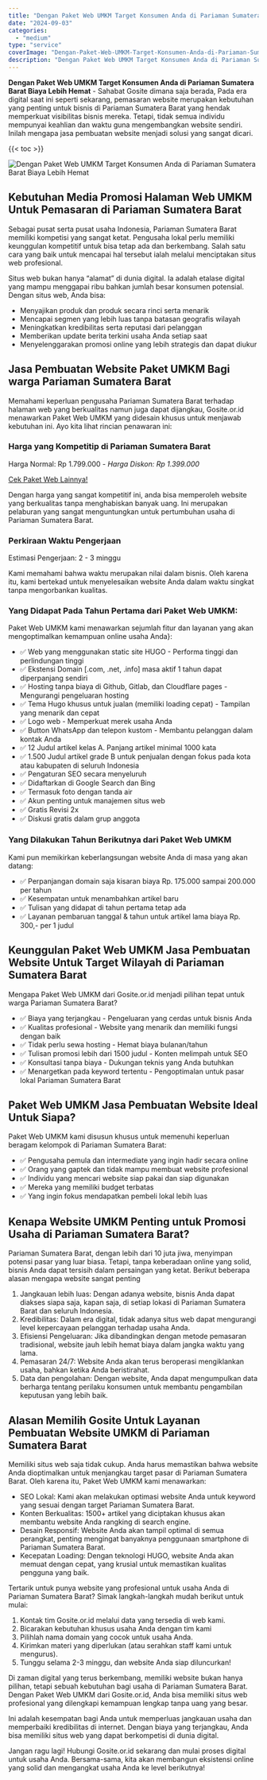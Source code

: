```yaml
---
title: "Dengan Paket Web UMKM Target Konsumen Anda di Pariaman Sumatera Barat Biaya Lebih Hemat"
date: "2024-09-03"
categories: 
  - "medium"
type: "service"
coverImage: "Dengan-Paket-Web-UMKM-Target-Konsumen-Anda-di-Pariaman-Sumatera-Barat-Biaya-Lebih-Hemat.png"
description: "Dengan Paket Web UMKM Target Konsumen Anda di Pariaman Sumatera Barat Biaya Lebih Hemat. Jangan ragu lagi! Hubungi Gosite.or.id sekarang dan mulai proses dig..."
---
```


**Dengan Paket Web UMKM Target Konsumen Anda di Pariaman Sumatera Barat Biaya Lebih Hemat** - Sahabat Gosite dimana saja berada, Pada era digital saat ini seperti sekarang, pemasaran website merupakan kebutuhan yang penting untuk bisnis di Pariaman Sumatera Barat yang hendak memperkuat visibilitas bisnis mereka. Tetapi, tidak semua individu mempunyai keahlian dan waktu guna mengembangkan website sendiri. Inilah mengapa jasa pembuatan website menjadi solusi yang sangat dicari.

{{< toc >}}

![Dengan Paket Web UMKM Target Konsumen Anda di Pariaman Sumatera Barat Biaya Lebih Hemat](/images/medium/Dengan-Paket-Web-UMKM-Target-Konsumen-Anda-di-Pariaman-Sumatera-Barat-Biaya-Lebih-Hemat.png)

## Kebutuhan Media Promosi Halaman Web UMKM Untuk Pemasaran di Pariaman Sumatera Barat

Sebagai pusat serta pusat usaha Indonesia, Pariaman Sumatera Barat memiliki kompetisi yang sangat ketat. Pengusaha lokal perlu memiliki keunggulan kompetitif untuk bisa tetap ada dan berkembang. Salah satu cara yang baik untuk mencapai hal tersebut ialah melalui menciptakan situs web profesional.

Situs web bukan hanya “alamat” di dunia digital. Ia adalah etalase digital yang mampu menggapai ribu bahkan jumlah besar konsumen potensial. Dengan situs web, Anda bisa:

- Menyajikan produk dan produk secara rinci serta menarik
- Mencapai segmen yang lebih luas tanpa batasan geografis wilayah
- Meningkatkan kredibilitas serta reputasi dari pelanggan
- Memberikan update berita terkini usaha Anda setiap saat
- Menyelenggarakan promosi online yang lebih strategis dan dapat diukur

## Jasa Pembuatan Website Paket UMKM Bagi warga Pariaman Sumatera Barat

Memahami keperluan pengusaha Pariaman Sumatera Barat terhadap halaman web yang berkualitas namun juga dapat dijangkau, Gosite.or.id menawarkan Paket Web UMKM yang didesain khusus untuk menjawab kebutuhan ini. Ayo kita lihat rincian penawaran ini:

### Harga yang Kompetitip di Pariaman Sumatera Barat

<a class="cta-button">Harga Normal: Rp 1.799.000 - <em>Harga Diskon: Rp 1.399.000</em></a>

<a href="/jasa-web/" class="cta-button">Cek Paket Web Lainnya!</a>

Dengan harga yang sangat kompetitif ini, anda bisa memperoleh website yang berkualitas tanpa menghabiskan banyak uang. Ini merupakan pelaburan yang sangat menguntungkan untuk pertumbuhan usaha di Pariaman Sumatera Barat.

### Perkiraan Waktu Pengerjaan

Estimasi Pengerjaan: 2 - 3 minggu

Kami memahami bahwa waktu merupakan nilai dalam bisnis. Oleh karena itu, kami bertekad untuk menyelesaikan website Anda dalam waktu singkat tanpa mengorbankan kualitas.

### Yang Didapat Pada Tahun Pertama dari Paket Web UMKM:

Paket Web UMKM kami menawarkan sejumlah fitur dan layanan yang akan mengoptimalkan kemampuan online usaha Anda}:

- ✅ Web yang menggunakan static site HUGO - Performa tinggi dan perlindungan tinggi
- ✅ Ekstensi Domain \[.com, .net, .info\] masa aktif 1 tahun dapat diperpanjang sendiri
- ✅ Hosting tanpa biaya di Github, Gitlab, dan Cloudflare pages - Mengurangi pengeluaran hosting
- ✅ Tema Hugo khusus untuk jualan (memiliki loading cepat) - Tampilan yang menarik dan cepat
- ✅ Logo web - Memperkuat merek usaha Anda
- ✅ Button WhatsApp dan telepon kustom - Membantu pelanggan dalam kontak Anda
- ✅ 12 Judul artikel kelas A. Panjang artikel minimal 1000 kata
- ✅ 1.500 Judul artikel grade B untuk penjualan dengan fokus pada kota atau kabupaten di seluruh Indonesia
- ✅ Pengaturan SEO secara menyeluruh
- ✅ Didaftarkan di Google Search dan Bing
- ✅ Termasuk foto dengan tanda air
- ✅ Akun penting untuk manajemen situs web
- ✅ Gratis Revisi 2x
- ✅ Diskusi gratis dalam grup anggota

### Yang Dilakukan Tahun Berikutnya dari Paket Web UMKM

Kami pun memikirkan keberlangsungan website Anda di masa yang akan datang:

- ✅ Perpanjangan domain saja kisaran biaya Rp. 175.000 sampai 200.000 per tahun
- ✅ Kesempatan untuk menambahkan artikel baru
- ✅ Tulisan yang didapat di tahun pertama tetap ada
- ✅ Layanan pembaruan tanggal & tahun untuk artikel lama biaya Rp. 300,- per 1 judul

## Keunggulan Paket Web UMKM Jasa Pembuatan Website Untuk Target Wilayah di Pariaman Sumatera Barat

Mengapa Paket Web UMKM dari Gosite.or.id menjadi pilihan tepat untuk warga Pariaman Sumatera Barat?

- ✅ Biaya yang terjangkau - Pengeluaran yang cerdas untuk bisnis Anda
- ✅ Kualitas profesional - Website yang menarik dan memiliki fungsi dengan baik
- ✅ Tidak perlu sewa hosting - Hemat biaya bulanan/tahun
- ✅ Tulisan promosi lebih dari 1500 judul - Konten melimpah untuk SEO
- ✅ Konsultasi tanpa biaya - Dukungan teknis yang Anda butuhkan
- ✅ Menargetkan pada keyword tertentu - Pengoptimalan untuk pasar lokal Pariaman Sumatera Barat

## Paket Web UMKM Jasa Pembuatan Website Ideal Untuk Siapa?

Paket Web UMKM kami disusun khusus untuk memenuhi keperluan beragam kelompok di Pariaman Sumatera Barat:

- ✅ Pengusaha pemula dan intermediate yang ingin hadir secara online
- ✅ Orang yang gaptek dan tidak mampu membuat website profesional
- ✅ Individu yang mencari website siap pakai dan siap digunakan
- ✅ Mereka yang memiliki budget terbatas
- ✅ Yang ingin fokus mendapatkan pembeli lokal lebih luas

## Kenapa Website UMKM Penting untuk Promosi Usaha di Pariaman Sumatera Barat?

Pariaman Sumatera Barat, dengan lebih dari 10 juta jiwa, menyimpan potensi pasar yang luar biasa. Tetapi, tanpa keberadaan online yang solid, bisnis Anda dapat tersisih dalam persaingan yang ketat. Berikut beberapa alasan mengapa website sangat penting

1. Jangkauan lebih luas: Dengan adanya website, bisnis Anda dapat diakses siapa saja, kapan saja, di setiap lokasi di Pariaman Sumatera Barat dan seluruh Indonesia.
2. Kredibilitas: Dalam era digital, tidak adanya situs web dapat mengurangi level kepercayaan pelanggan terhadap usaha Anda.
3. Efisiensi Pengeluaran: Jika dibandingkan dengan metode pemasaran tradisional, website jauh lebih hemat biaya dalam jangka waktu yang lama.
4. Pemasaran 24/7: Website Anda akan terus beroperasi mengiklankan usaha, bahkan ketika Anda beristirahat.
5. Data dan pengolahan: Dengan website, Anda dapat mengumpulkan data berharga tentang perilaku konsumen untuk membantu pengambilan keputusan yang lebih baik.

## Alasan Memilih Gosite Untuk Layanan Pembuatan Website UMKM di Pariaman Sumatera Barat

Memiliki situs web saja tidak cukup. Anda harus memastikan bahwa website Anda dioptimalkan untuk menjangkau target pasar di Pariaman Sumatera Barat. Oleh karena itu, Paket Web UMKM kami menawarkan:

- SEO Lokal: Kami akan melakukan optimasi website Anda untuk keyword yang sesuai dengan target Pariaman Sumatera Barat.
- Konten Berkualitas: 1500+ artikel yang diciptakan khusus akan membantu website Anda rangking di search engine.
- Desain Responsif: Website Anda akan tampil optimal di semua perangkat, penting mengingat banyaknya penggunaan smartphone di Pariaman Sumatera Barat.
- Kecepatan Loading: Dengan teknologi HUGO, website Anda akan memuat dengan cepat, yang krusial untuk memastikan kualitas pengguna yang baik.

Tertarik untuk punya website yang profesional untuk usaha Anda di Pariaman Sumatera Barat? Simak langkah-langkah mudah berikut untuk mulai:

1. Kontak tim Gosite.or.id melalui data yang tersedia di web kami.
2. Bicarakan kebutuhan khusus usaha Anda dengan tim kami
3. Pilihlah nama domain yang cocok untuk usaha Anda.
4. Kirimkan materi yang diperlukan (atau serahkan staff kami untuk mengurus).
5. Tunggu selama 2-3 minggu, dan website Anda siap diluncurkan!

Di zaman digital yang terus berkembang, memiliki website bukan hanya pilihan, tetapi sebuah kebutuhan bagi usaha di Pariaman Sumatera Barat. Dengan Paket Web UMKM dari Gosite.or.id, Anda bisa memiliki situs web profesional yang dilengkapi kemampuan lengkap tanpa uang yang besar.

Ini adalah kesempatan bagi Anda untuk memperluas jangkauan usaha dan memperbaiki kredibilitas di internet. Dengan biaya yang terjangkau, Anda bisa memiliki situs web yang dapat berkompetisi di dunia digital.

Jangan ragu lagi! Hubungi Gosite.or.id sekarang dan mulai proses digital untuk usaha Anda. Bersama-sama, kita akan membangun eksistensi online yang solid dan mengangkat usaha Anda ke level berikutnya!
